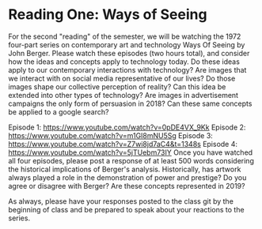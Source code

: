 **Reading One: Ways of Seeing**
======================
For the second "reading" of the semester, we will be watching the 1972 four-part series on contemporary art and technology Ways Of Seeing by John Berger. Please watch these episodes (two hours total), and consider how the ideas and concepts apply to technology today. Do these ideas apply to our contemporary interactions with technology? Are images that we interact with on social media representative of our lives? Do those images shape our collective perception of reality? Can this idea be extended into other types of technology? Are images in advertisement campaigns the only form of persuasion in 2018? Can these same concepts be applied to a google search?

Episode 1: https://www.youtube.com/watch?v=0pDE4VX_9Kk
Episode 2: https://www.youtube.com/watch?v=m1GI8mNU5Sg
Episode 3: https://www.youtube.com/watch?v=Z7wi8jd7aC4&t=1348s
Episode 4: https://www.youtube.com/watch?v=5jTUebm73IY
Once you have watched all four episodes, please post a response of at least 500 words considering the historical implications of Berger's analysis. Historically, has artwork always played a role in the demonstration of power and prestige? Do you agree or disagree with Berger? Are these concepts represented in 2019?

As always, please have your responses posted to the class git by the beginning of class and be prepared to speak about your reactions to the series.
